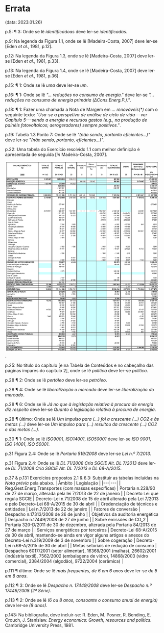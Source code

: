 # Errata
(data: 2023.01.26)

p.5: ¶ 3: Onde se lê _identificadoas_ deve ler-se _identificadas_.

p.9: Na legenda da Figura 1.1, onde se lê [Madeira-Costa, 2007] deve ler-se [Eden _et al._, 1981, p.12].

p.12: Na legenda da Figura 1.3, onde se lê [Madeira-Costa, 2007] deve ler-se [Eden _et al._, 1981, p.33].

p.13: Na legenda da Figura 1.4, onde se lê [Madeira-Costa, 2007] deve ler-se [Eden _et al._, 1981, p.36].

p.15: ¶ 1: Onde se lê _uma_ deve ler-se _um_.

p.16: ¶ 1: Onde se lê _"... reduções no consumo de energia."_ deve ler-se _"... reduções no consumo de energia primária ($\Delta\text{Cons.Energ.P.}$)."_.

p.18: ¶ 1: Fazer uma chamada a Nota de Margem em _... renováveis(*)_ com o seguinte texto: _"Usa-se a perspetiva de análise de ciclo de vida---ver Capítulo 5---sendo a energia e recursos gastos (e.g., na produção de painéis fotovoltaicos; aerogeradores) sempre positivos."_.

p.19: Tabela 1.3 Ponto 7: Onde se lê _"(não sendo, portanto eficientes...)"_ deve ler-se _"(não sendo, portanto, eficientes...)"_.

p.22: Uma tabela do Exercício resolvido 1.1 com melhor definição é apresentada de seguida [_in_ Madeira-Costa, 2007].

![alt p_22_tabelaExResolv1_1.png](p_22_tabelaExResolv1_1.png?raw=true "Tabela do Exercício resolvido 1.1").

p.25: No título do capítulo [e na Tabela de Conteúdos e no cabeçalho das páginas ímpares do capítulo 2], onde se lê _politíca_ deve ler-se _política_.

p.28 ¶ 2: Onde se lê _pertóleo_ deve ler-se _petróleo_.

p.28 ¶ 4: Onde se lê _liberalização o mercado_ deve ler-se _liberalização do mercado_.

p.28 ¶ 6: Onde se lê _Já no que à legislação relativa à procura de energia diz respeito_ deve ler-se _Quanto à legislação relativa à procura de energia_.

p.28 ¶ último: Onde se lê _Um impulso para (...) foi a crescente (...) CO2 e às metas (...)_ deve ler-se _Um impulso para (...) resultou da crescente (...) CO2 e das metas (...)_.

p.30 ¶ 1: Onde se lê _ISO9001_, _ISO14001_, _ISO50001_ deve ler-se _ISO 9001_, _ISO 14001_, _ISO 50001_.

p.31 Figura 2.4: Onde se lê _Portaria 519/2008_ deve ler-se _Lei n.º 7/2013_.

p.31 Figura 2.4: Onde se lê _DL 71/2008 Cria SGCIE Alt. DL 7/2013_ deve ler-se _DL 71/2008 Cria SGCIE Alt. DL 7/2013 e DL 68-A/2015_.

p.37 & p.131 Exercícios propostos 2.1 & 6.3: Substituir as tabelas incluídas na _Nota prévia_ pela abaixo.
| Âmbito | Legislação |
|---|---|
| Reg.Gest.Energ.Transportes (com massas específicas) | Portaria n.228/90 de 27 de março, alterada pela lei 7/2013 de 22 de janeiro |
| Decreto Lei que regula SGCIE | Decreto-Lei n.71/2008 de 15 de abril alterado pela Lei 7/2013 e pelo Decreto-Lei 68-A/2015 de 30 de abril |
| Credenciação de técnicos e entidades | Lei n.7/2013 de 22 de janeiro |
| Fatores de conversão | Despacho n.17313/2008 de 26 de junho |
| Objetivos da auditoria energética | Despacho n.17449/2008 de 27 de junho |
| Sobre emissões de CO_2 | Portaria 320-D/2011 de 30 de dezembro, alterada pela Portaria 84/2013 de 27 de março |
| Serviços energéticos por terceiros | Decreto-Lei 68-A/2015 de 30 de abril, mantendo-se ainda em vigor alguns artigos e anexos do Decreto-Lei n.319/2009 de 3 de novembro |
| Sobre cogeração | Decreto-Lei n.68-A/2015 de 30 de abril |
| Metas setoriais de redução de consumo | Despachos 6017/2001 (setor alimentar), 16368/2001 (malhas), 26602/2001 (indústria textil), 7562/2002 (embalagens de vidro), 14868/2003 (vidro comercial), 2384/2004 (algodão), 9722/2004 (cerâmica) |

p.111 ¶ último: Onde se lê _mais frequentes, de 6 em 6 anos_ deve ler-se _de 8 em 8 anos_.

p.112 ¶ 3: Onde se lê _Despacho n. 17449/2008_ deve ler-se _Despacho n.º 17449/2008 (2ª Série)_.

p.113 ¶ 2: Onde se lê _(6 ou 8 anos, consoante o consumo anual de energia)_ deve ler-se _(8 anos)_.

p.143: Na bibliografia, deve incluir-se: R. Eden, M. Posner, R. Bending, E. Crouch, J. Stanislaw. _Energy economics: Growth, resources and politics_. Cambridge University Press, 1981. 
